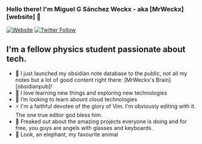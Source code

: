 ### Hello there! I'm Miguel G Sánchez Weckx - aka [MrWeckx][website] 👋

[![Website](https://img.shields.io/website?label=codeSTACKr.com&style=for-the-badge&url=https%3A%2F%2Fcodestackr.com)](https://miguelweckx.synology.me)
[![Twitter Follow](https://img.shields.io/twitter/follow/codeSTACKr?color=1DA1F2&logo=twitter&style=for-the-badge)](https://twitter.com/intent/follow?original_referer=https%3A%2F%2Fgithub.com%2FcodeSTACKr&screen_name=codeSTACKr)

## I'm a fellow physics student passionate about tech.

- 🔭 I just launched my obsidian note database to the public, not all my notes but a lot of good content right there: [MrWeckx's Brain][obsidianpub]!
- 🌱 I love learning new things and exploring new technologies
- 👯 I’m looking to learn abount cloud technologies
- ⚡ I'm a faithful devotee of the glory of Vim. I'm obviously editing with it. The one true editor god bless him.
- 🤯 Freaked out about the amazing projects everyone is doing and for free, you guys are angels with glasses and keyboards.
- 🐘 Look, an elephant, my favourite animal
